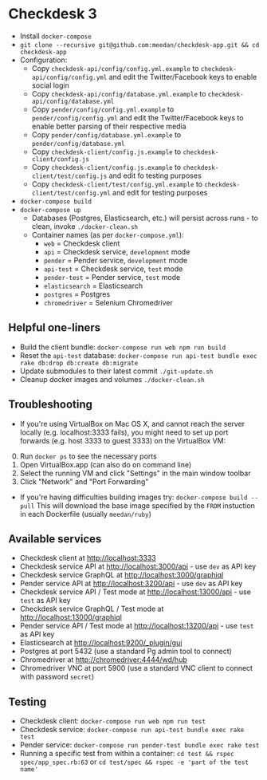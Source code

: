 # Checkdesk 3

- Install `docker-compose`
- `git clone --recursive git@github.com:meedan/checkdesk-app.git && cd checkdesk-app`
- Configuration:
  - Copy `checkdesk-api/config/config.yml.example` to `checkdesk-api/config/config.yml` and edit the Twitter/Facebook keys to enable social login
  - Copy `checkdesk-api/config/database.yml.example` to `checkdesk-api/config/database.yml`
  - Copy `pender/config/config.yml.example` to `pender/config/config.yml` and edit the Twitter/Facebook keys to enable better parsing of their respective media
  - Copy `pender/config/database.yml.example` to `pender/config/database.yml`
  - Copy `checkdesk-client/config.js.example` to `checkdesk-client/config.js`
  - Copy `checkdesk-client/config.js.example` to `checkdesk-client/test/config.js` and edit fo testing purposes
  - Copy `checkdesk-client/test/config.yml.example` to `checkdesk-client/test/config.yml` and edit for testing purposes
- `docker-compose build`
- `docker-compose up`
  - Databases (Postgres, Elasticsearch, etc.) will persist across runs - to clean, invoke `./docker-clean.sh`
  - Container names (as per `docker-compose.yml`):
    - `web` = Checkdesk client
    - `api` = Checkdesk service, `development` mode
    - `pender` = Pender service, `development` mode
    - `api-test` = Checkdesk service, `test` mode
    - `pender-test` = Pender service, `test` mode
    - `elasticsearch` = Elasticsearch
    - `postgres` = Postgres
    - `chromedriver` = Selenium Chromedriver

## Helpful one-liners

- Build the client bundle:
  `docker-compose run web npm run build`
- Reset the `api-test` database:
  `docker-compose run api-test bundle exec rake db:drop db:create db:migrate`
- Update submodules to their latest commit
  `./git-update.sh`
- Cleanup docker images and volumes
  `./docker-clean.sh`

## Troubleshooting

- If you're using VirtualBox on Mac OS X, and cannot reach the server locally (e.g. localhost:3333 fails), you might need to set up port forwards (e.g. host 3333 to guest 3333) on the VirtualBox VM:

0. Run `docker ps` to see the necessary ports
0. Open VirtualBox.app (can also do on command line)
0. Select the running VM and click "Settings" in the main window toolbar
0. Click "Network" and "Port Forwarding"

- If you're having difficulties building images try:
  `docker-compose build --pull`
  This will download the base image specified by the `FROM` instuction in each Dockerfile (usually `meedan/ruby`)

## Available services

- Checkdesk client at [http://localhost:3333](http://localhost:3333)
- Checkdesk service API at [http://localhost:3000/api](http://localhost:3000/api) - use `dev` as API key
- Checkdesk service GraphQL at [http://localhost:3000/graphiql](http://localhost:3000/graphiql)
- Pender service API at [http://localhost:3200/api](http://localhost:3200/api) - use `dev` as API key
- Checkdesk service API / Test mode at [http://localhost:13000/api](http://localhost:13000/api) - use `test` as API key
- Checkdesk service GraphQL / Test mode at [http://localhost:13000/graphiql](http://localhost:13000/graphiql)
- Pender service API / Test mode at [http://localhost:13200/api](http://localhost:13200/api) - use `test` as API key
- Elasticsearch at [http://localhost:9200/_plugin/gui](http://localhost:9200/_plugin/gui)
- Postgres at port 5432 (use a standard Pg admin tool to connect)
- Chromedriver at [http://chromedriver:4444/wd/hub](http://chromedriver:4444/wd/hub)
- Chromedriver VNC at port 5900 (use a standard VNC client to connect with password `secret`)

## Testing

- Checkdesk client: `docker-compose run web npm run test`
- Checkdesk service: `docker-compose run api-test bundle exec rake test`
- Pender service: `docker-compose run pender-test bundle exec rake test`
- Running a specific test from within a container: `cd test && rspec spec/app_spec.rb:63` or `cd test/spec && rspec -e 'part of the test name'`
